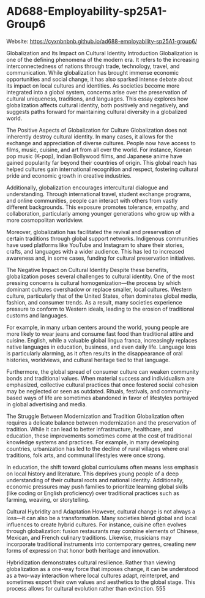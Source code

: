 # AD688-Employability-sp25A1-Group6
Website: https://cyxnbnbnb.github.io/ad688-employability-sp25A1-group6/


Globalization and Its Impact on Cultural Identity
Introduction
Globalization is one of the defining phenomena of the modern era. It refers to the increasing interconnectedness of nations through trade, technology, travel, and communication. While globalization has brought immense economic opportunities and social change, it has also sparked intense debate about its impact on local cultures and identities. As societies become more integrated into a global system, concerns arise over the preservation of cultural uniqueness, traditions, and languages. This essay explores how globalization affects cultural identity, both positively and negatively, and suggests paths forward for maintaining cultural diversity in a globalized world.

The Positive Aspects of Globalization for Culture
Globalization does not inherently destroy cultural identity. In many cases, it allows for the exchange and appreciation of diverse cultures. People now have access to films, music, cuisine, and art from all over the world. For instance, Korean pop music (K-pop), Indian Bollywood films, and Japanese anime have gained popularity far beyond their countries of origin. This global reach has helped cultures gain international recognition and respect, fostering cultural pride and economic growth in creative industries.

Additionally, globalization encourages intercultural dialogue and understanding. Through international travel, student exchange programs, and online communities, people can interact with others from vastly different backgrounds. This exposure promotes tolerance, empathy, and collaboration, particularly among younger generations who grow up with a more cosmopolitan worldview.

Moreover, globalization has facilitated the revival and preservation of certain traditions through global support networks. Indigenous communities have used platforms like YouTube and Instagram to share their stories, crafts, and languages with a wider audience. This has led to increased awareness and, in some cases, funding for cultural preservation initiatives.

The Negative Impact on Cultural Identity
Despite these benefits, globalization poses several challenges to cultural identity. One of the most pressing concerns is cultural homogenization—the process by which dominant cultures overshadow or replace smaller, local cultures. Western culture, particularly that of the United States, often dominates global media, fashion, and consumer trends. As a result, many societies experience pressure to conform to Western ideals, leading to the erosion of traditional customs and languages.

For example, in many urban centers around the world, young people are more likely to wear jeans and consume fast food than traditional attire and cuisine. English, while a valuable global lingua franca, increasingly replaces native languages in education, business, and even daily life. Language loss is particularly alarming, as it often results in the disappearance of oral histories, worldviews, and cultural heritage tied to that language.

Furthermore, the global spread of consumer culture can weaken community bonds and traditional values. When material success and individualism are emphasized, collective cultural practices that once fostered social cohesion may be neglected or seen as outdated. Rituals, festivals, and community-based ways of life are sometimes abandoned in favor of lifestyles portrayed in global advertising and media.

The Struggle Between Modernization and Tradition
Globalization often requires a delicate balance between modernization and the preservation of tradition. While it can lead to better infrastructure, healthcare, and education, these improvements sometimes come at the cost of traditional knowledge systems and practices. For example, in many developing countries, urbanization has led to the decline of rural villages where oral traditions, folk arts, and communal lifestyles were once strong.

In education, the shift toward global curriculums often means less emphasis on local history and literature. This deprives young people of a deep understanding of their cultural roots and national identity. Additionally, economic pressures may push families to prioritize learning global skills (like coding or English proficiency) over traditional practices such as farming, weaving, or storytelling.

Cultural Hybridity and Adaptation
However, cultural change is not always a loss—it can also be a transformation. Many societies blend global and local influences to create hybrid cultures. For instance, cuisine often evolves through globalization: fusion restaurants may combine elements of Chinese, Mexican, and French culinary traditions. Likewise, musicians may incorporate traditional instruments into contemporary genres, creating new forms of expression that honor both heritage and innovation.

Hybridization demonstrates cultural resilience. Rather than viewing globalization as a one-way force that imposes change, it can be understood as a two-way interaction where local cultures adapt, reinterpret, and sometimes export their own values and aesthetics to the global stage. This process allows for cultural evolution rather than extinction.
555